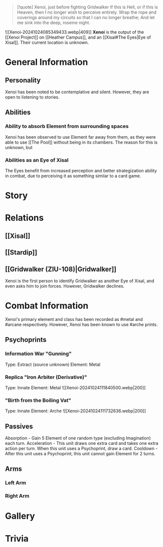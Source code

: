 > [!quote] Xenoi, just before fighting Gridwalker
>  If this is Hell, or if this is Heaven, then I no longer wish to perceive entirely.
>  Wrap the rope and coverings around my circuits so that I can no longer breathe;
>  And let me sink into the deep, roseine night.

![[Xenoi-20241024085349433.webp|409]]
**Xenoi** is the output of the [[Xenoi Project]] on [[Heather Campus]], and an [[Xisal#The Eyes|Eye of Xisal]]. Their current location is unknown.
# General Information
## Personality
Xenoi has been noted to be contemplative and silent. However, they are open to listening to stories.
## Abilities
### Ability to absorb Element from surrounding spaces
Xenoi has been observed to use Element far away from them, as they were able to use [[The Pool]] without being in its chambers. The reason for this is unknown, but 
### Abilities as an Eye of Xisal
The Eyes benefit from increased perception and better strategization ability in combat, due to perceiving it as something similar to a card game. 
# Story

# Relations
## [[Xisal]]
## [[Stardip]]
## [[Gridwalker (ZIU-108)|Gridwalker]]
Xenoi is the first person to identify Gridwalker as another Eye of Xisal, and even asks him to join forces. However, Gridwalker declines.
# Combat Information
Xenoi's primary element and class has been recorded as #metal and #arcane respectively. However, Xenoi has been known to use #arche prints.
## Psychoprints
### Information War "Gunning"
Type: Extract (source unknown)
Element: Metal
### Replica "Iron Arbiter (Derivative)"
Type: Innate
Element: Metal
![[Xenoi-20241024111840500.webp|200]]
### "Birth from the Boiling Vat"
Type: Innate
Element: Arche
![[Xenoi-20241024111732636.webp|200]]
## Passives
Absorption - Gain 5 Element of one random type (excluding Imagination) each turn.
Acceleration - This unit draws one extra card and takes one extra action per turn. When this unit uses a Psychoprint, draw a card.
Cooldown - After this unit uses a Psychoprint, this unit cannot gain Element for 2 turns.
## Arms
### Left Arm
### Right Arm
# Gallery

# Trivia